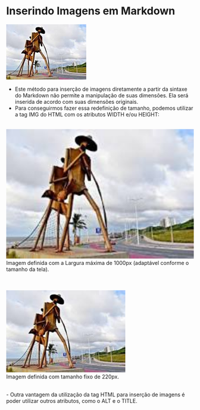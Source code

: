 # Inserindo Imagens em Markdown
<!-- O processo para se inserir Imagens em um arquivo Markdown é muito semelhante ao processo de inserção de Links, apenas com a diferença da necessidade de se incluir um sinal de Exclamação (!) antes dos parênteses -->
<!--    !(título da imagem)[endereço da imagem]    -->

![cidade "São Luís - MA"](IMAGENS/SAO%20LUIS%20-%20MA.jpg)
- Este método para inserção de imagens diretamente a partir da sintaxe do Markdown não permite a manipulação de suas dimensões. Ela será inserida de acordo com suas dimensões originais.
- Para conseguirmos fazer essa redefinição de tamanho, podemos utilizar a tag IMG do HTML com os atributos WIDTH e/ou HEIGHT:


<br>
<img src="imagens/SAO LUIS - MA.jpg" width="1000" alt="imagem Os Três Pescadores - São Luís, MA" title="imagem Os Três Pescadores - São Luís, MA">
Imagem definida com a Largura máxima de 1000px (adaptável conforme o tamanho da tela).
<!-- "1000px" é o valor máximo para definiçao de Largura/Altura em Imagens Markdown. Isso faz com a imagem ocupe a área máxima de exibição, se ajustando automaticamente conforme o tamanho da tela -->

<br><br>
<img src="imagens/SAO LUIS - MA.jpg" height="220px" alt="imagem Os Três Pescadores - São Luís, MA" title="imagem Os Três Pescadores - São Luís, MA"> <br>
Imagem definida com tamanho fixo de 220px.


<br>
- Outra vantagem da utilização da tag HTML para inserção de imagens é poder utilizar outros atributos, como o ALT e o TITLE.